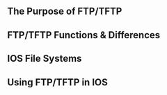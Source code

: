 ## The Purpose of FTP/TFTP

## FTP/TFTP Functions & Differences

## IOS File Systems

## Using FTP/TFTP in IOS
